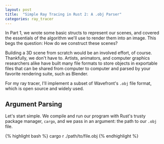 ```yaml
---
layout: post
title:  "Simple Ray Tracing in Rust 2: A .obj Parser"
categories: ray_tracer
---
```


In Part 1, we wrote some basic structs to
represent our scenes, and covered the essentials of
the algorithm we'll use to render them into an image.
This begs the question: How do we construct these scenes?

Building a 3D scene from scratch would be an involved effort, of course.
Thankfully, we don't have to. Artists, animators, and computer graphics
researchers alike have built many file formats to store objects
in exportable files that can be shared from computer to computer
and parsed by your favorite rendering suite, such as Blender.

For my ray tracer, I'll implement a subset of Wavefront's `.obj` file format,
which is open source and widely used.

## Argument Parsing

Let's start simple. We compile and run our program with Rust's trusty package manager,
`cargo`, and we pass in an argument: the path to our `.obj` file.

{% highlight bash %}
cargo r ./path/to/file.obj
{% endhighlight %}